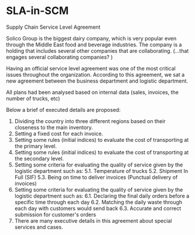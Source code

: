 # SLA-in-SCM
Supply Chain Service Level Agreement

Solico Group is the biggest dairy company, which is very popular even through the Middle East food and beverage industries. The company is a holding that includes several other companies that are collaborating. (…that engages several collaborating companies? )

Having an official service level agreement was one of the most critical issues throughout the organization. According to this agreement, we sat a new agreement between the business department and logistic department.

All plans had been analysed based on internal data (sales, invoices, the number of trucks, etc)

Below a brief of executed details are proposed:

1. Dividing the country into three different regions based on their closeness to the main inventory.
2. Setting a fixed cost for each invoice.
3. Setting some rules (initial indices) to evaluate the cost of transporting at the primary level.
4. Setting some rules (initial indices) to evaluate the cost of transporting at the secondary level.
5. Setting some criteria for evaluating the quality of service given by the logistic department such as:
      5.1. Temperature of trucks
      5.2. Shipment In Full (SIF)
      5.3. Being on time to deliver invoices (Punctual delivery of invoices)
6. Setting some criteria for evaluating the quality of service given by the logistic department such as:
      6.1. Declaring the final daily orders before a specific time through each day
      6.2. Matching the daily waste through each day with customers would send back
      6.3. Accurate and correct submission for customer's orders
7. There are many executive details in this agreement about special services and cases.
